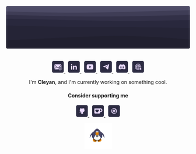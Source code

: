 
<div align="center">

<div style="width: 100%">
  <a href="#" target="_blank">
    <picture>
      <source srcset="assets/images/header-dark.svg" media="(prefers-color-scheme: dark)">
      <img src="assets/images/header-dark.svg">
    </picture>
  </a>
</div>

<br>

<p>
  <a href="mailto:auryannn@gmail.com" target="_blank">
    <picture>
      <source srcset="assets/icons/email-dark.svg" media="(prefers-color-scheme: dark)">
      <img src="assets/icons/email-dark.svg" width="32px" height="32px">
    </picture>
  </a>
  &nbsp;
  <a href="https://www.linkedin.com/in/cleyan-sampaio" target="_blank">
    <picture>
      <source srcset="assets/icons/linkedin-dark.svg" media="(prefers-color-scheme: dark)">
      <img src="assets/icons/linkedin-dark.svg" width="32px" height="32px">
    </picture>
  </a>
  &nbsp;
  <a href="https://www.youtube.com/@auryannn" target="_blank">
    <picture>
      <source srcset="assets/icons/youtube-dark.svg" media="(prefers-color-scheme: dark)">
      <img src="assets/icons/youtube-dark.svg" width="32px" height="32px">
    </picture>
  </a>
  &nbsp;
  <a href="https://t.me/auryannn" target="_blank">
    <picture>
      <source srcset="assets/icons/telegram-dark.svg" media="(prefers-color-scheme: dark)">
      <img src="assets/icons/telegram-dark.svg" width="32px" height="32px">
    </picture>
  </a>
  &nbsp;
  <a href="https://discord.com/users/@auryannn" target="_blank">
    <picture>
      <source srcset="assets/icons/discord-dark.svg" media="(prefers-color-scheme: dark)">
      <img src="assets/icons/discord-dark.svg" width="32px" height="32px">
    </picture>
  </a>
  &nbsp;
  <a href="https://github.com/auryannn" target="_blank">
    <picture>
      <source srcset="assets/icons/website-dark.svg" media="(prefers-color-scheme: dark)">
      <img src="assets/icons/website-dark.svg" width="32px" height="32px">
    </picture>
  </a>
</p>

I'm **Cleyan**, and I'm currently working on something cool.

#### Consider supporting me

<p>
  <a href="https://github.com/sponsors/auryannn" target="_blank">
    <picture>
      <source srcset="assets/icons/sponsors-dark.svg" media="(prefers-color-scheme: dark)">
      <img src="assets/icons/sponsors-dark.svg" width="32px" height="32px">
    </picture>
  </a>
  &nbsp;
  <a href="https://ko-fi.com/auryannn" target="_blank">
    <picture>
      <source srcset="assets/icons/ko-fi-dark.svg" media="(prefers-color-scheme: dark)">
      <img src="assets/icons/ko-fi-dark.svg" width="32px" height="32px">
    </picture>
  </a>
  &nbsp;
  <a href="https://livepix.gg/auryannn" target="_blank">
    <picture>
      <source srcset="assets/icons/livepix-dark.svg" media="(prefers-color-scheme: dark)">
      <img src="assets/icons/livepix-dark.svg" width="32px" height="32px">
    </picture>
  </a>
</p>

<a href="#" target="_blank">
  <picture>
      <source srcset="assets/gifs/penguin-dark.gif" media="(prefers-color-scheme: dark)">
      <img src="assets/gifs/penguin-dark.gif" width="75px" height="72px">
    </picture>
</a>

</div>
